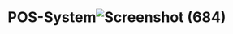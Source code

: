 # POS-System![Screenshot (684)](https://user-images.githubusercontent.com/94227674/173005688-65d966bd-8835-4373-b8d1-38262ab16484.png)

